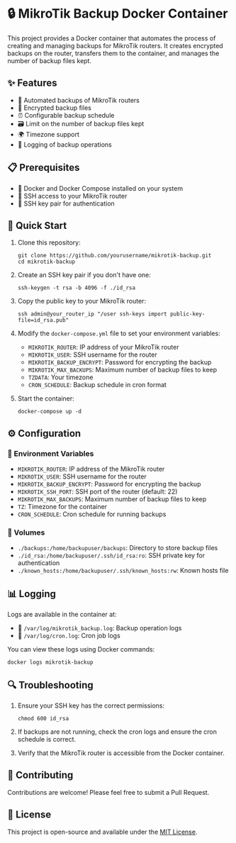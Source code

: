 # 🔒 MikroTik Backup Docker Container

This project provides a Docker container that automates the process of creating and managing backups for MikroTik routers. It creates encrypted backups on the router, transfers them to the container, and manages the number of backup files kept.

## ✨ Features

- 🤖 Automated backups of MikroTik routers
- 🔐 Encrypted backup files
- ⏰ Configurable backup schedule
- 🗃️ Limit on the number of backup files kept
- 🌍 Timezone support
- 📝 Logging of backup operations

## 📋 Prerequisites

- 🐳 Docker and Docker Compose installed on your system
- 🔑 SSH access to your MikroTik router
- 🔐 SSH key pair for authentication

## 🚀 Quick Start

1. Clone this repository:
   ```
   git clone https://github.com/yourusername/mikrotik-backup.git
   cd mikrotik-backup
   ```

2. Create an SSH key pair if you don't have one:
   ```
   ssh-keygen -t rsa -b 4096 -f ./id_rsa
   ```

3. Copy the public key to your MikroTik router:
   ```
   ssh admin@your_router_ip "/user ssh-keys import public-key-file=id_rsa.pub"
   ```

4. Modify the `docker-compose.yml` file to set your environment variables:
   - `MIKROTIK_ROUTER`: IP address of your MikroTik router
   - `MIKROTIK_USER`: SSH username for the router
   - `MIKROTIK_BACKUP_ENCRYPT`: Password for encrypting the backup
   - `MIKROTIK_MAX_BACKUPS`: Maximum number of backup files to keep
   - `TZDATA`: Your timezone
   - `CRON_SCHEDULE`: Backup schedule in cron format

5. Start the container:
   ```
   docker-compose up -d
   ```

## ⚙️ Configuration

### 🔧 Environment Variables

- `MIKROTIK_ROUTER`: IP address of the MikroTik router
- `MIKROTIK_USER`: SSH username for the router
- `MIKROTIK_BACKUP_ENCRYPT`: Password for encrypting the backup
- `MIKROTIK_SSH_PORT`: SSH port of the router (default: 22)
- `MIKROTIK_MAX_BACKUPS`: Maximum number of backup files to keep
- `TZ`: Timezone for the container
- `CRON_SCHEDULE`: Cron schedule for running backups

### 💾 Volumes

- `./backups:/home/backupuser/backups`: Directory to store backup files
- `./id_rsa:/home/backupuser/.ssh/id_rsa:ro`: SSH private key for authentication
- `./known_hosts:/home/backupuser/.ssh/known_hosts:rw`: Known hosts file

## 📊 Logging

Logs are available in the container at:
- 📄 `/var/log/mikrotik_backup.log`: Backup operation logs
- 📄 `/var/log/cron.log`: Cron job logs

You can view these logs using Docker commands:
```
docker logs mikrotik-backup
```

## 🔍 Troubleshooting

1. Ensure your SSH key has the correct permissions:
   ```
   chmod 600 id_rsa
   ```

2. If backups are not running, check the cron logs and ensure the cron schedule is correct.

3. Verify that the MikroTik router is accessible from the Docker container.

## 🤝 Contributing

Contributions are welcome! Please feel free to submit a Pull Request.

## 📜 License

This project is open-source and available under the [MIT License](LICENSE).